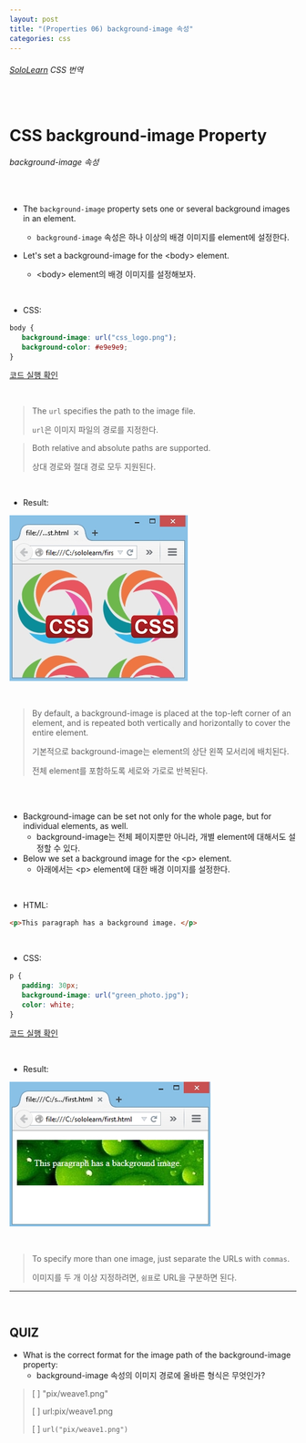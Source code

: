 ```yaml
---
layout: post
title: "(Properties 06) background-image 속성"
categories: css
---
```


###### [SoloLearn](https://www.sololearn.com/) CSS 번역

<br>

# CSS background-image Property

###### background-image 속성

<br>

- The `background-image` property sets one or several background images in an element.
  - `background-image` 속성은 하나 이상의 배경 이미지를 element에 설정한다.

- Let's set a background-image for the \<body> element.
  - \<body> element의 배경 이미지를 설정해보자.

<br>

- CSS:

```css
body {
   background-image: url("css_logo.png");
   background-color: #e9e9e9;
}
```

[코드 실행 확인](https://code.sololearn.com/546/#css)

<br>

> The `url` specifies the path to the image file.
>
> `url`은 이미지 파일의 경로를 지정한다.

> Both relative and absolute paths are supported.
>
> 상대 경로와 절대 경로 모두 지원된다.

<br>

- Result:

![img](/assets/img/css-sololearn-properties-06-01.png)

<br>

> By default, a background-image is placed at the top-left corner of an element, and is repeated both vertically and horizontally to cover the entire element.
>
> 기본적으로 background-image는 element의 상단 왼쪽 모서리에 배치된다.
>
> 전체 element를 포함하도록 세로와 가로로 반복된다.

<br>

<br>

- Background-image can be set not only for the whole page, but for individual elements, as well.
  - background-image는 전체 페이지뿐만 아니라, 개별 element에 대해서도 설정할 수 있다.
- Below we set a background image for the \<p> element.
  - 아래에서는 \<p> element에 대한 배경 이미지를 설정한다.

<br>

- HTML:

```html
<p>This paragraph has a background image. </p>
```

<br>

- CSS:

```css
p {
   padding: 30px;
   background-image: url("green_photo.jpg");
   color: white;
}
```

[코드 실행 확인](https://code.sololearn.com/547/#css)

<br>

- Result:

![img](/assets/img/css-sololearn-properties-06-02.png)

<br>

> To specify more than one image, just separate the URLs with `commas`.
>
> 이미지를 두 개 이상 지정하려면, `쉼표`로 URL을 구분하면 된다.

------

<br>

## QUIZ

- What is the correct format for the image path of the background-image property:
  - background-image 속성의 이미지 경로에 올바른 형식은 무엇인가?

> [ ] "pix/weave1.png"
>
> [ ] url:pix/weave1.png
>
> [ ] `url("pix/weave1.png")`

<br>

